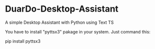 # DuarDo-Desktop-Assistant
A simple Desktop Assistant with Python using Text TS

You have to install "pyttsx3" pakage in your system. 
Just command this:

pip install pyttsx3
